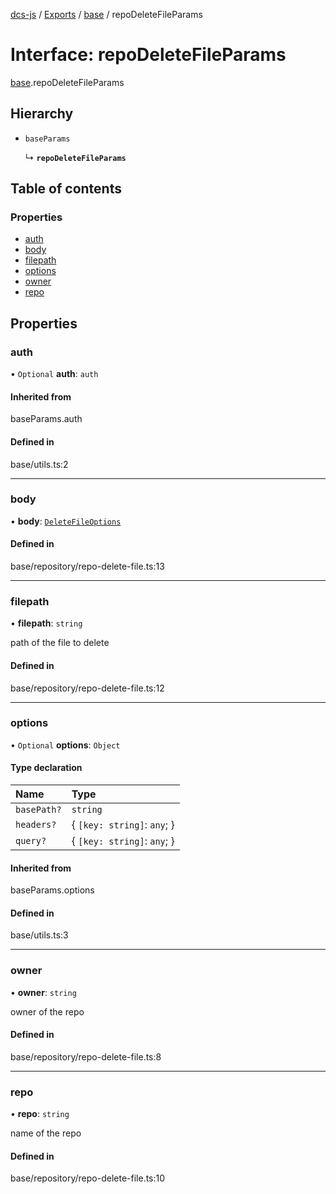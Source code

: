 [dcs-js](../README.md) / [Exports](../modules.md) / [base](../modules/base.md) / repoDeleteFileParams

# Interface: repoDeleteFileParams

[base](../modules/base.md).repoDeleteFileParams

## Hierarchy

- `baseParams`

  ↳ **`repoDeleteFileParams`**

## Table of contents

### Properties

- [auth](base.repoDeleteFileParams.md#auth)
- [body](base.repoDeleteFileParams.md#body)
- [filepath](base.repoDeleteFileParams.md#filepath)
- [options](base.repoDeleteFileParams.md#options)
- [owner](base.repoDeleteFileParams.md#owner)
- [repo](base.repoDeleteFileParams.md#repo)

## Properties

### <a id="auth" name="auth"></a> auth

• `Optional` **auth**: `auth`

#### Inherited from

baseParams.auth

#### Defined in

base/utils.ts:2

___

### <a id="body" name="body"></a> body

• **body**: [`DeleteFileOptions`](base.DeleteFileOptions.md)

#### Defined in

base/repository/repo-delete-file.ts:13

___

### <a id="filepath" name="filepath"></a> filepath

• **filepath**: `string`

path of the file to delete

#### Defined in

base/repository/repo-delete-file.ts:12

___

### <a id="options" name="options"></a> options

• `Optional` **options**: `Object`

#### Type declaration

| Name | Type |
| :------ | :------ |
| `basePath?` | `string` |
| `headers?` | { `[key: string]`: `any`;  } |
| `query?` | { `[key: string]`: `any`;  } |

#### Inherited from

baseParams.options

#### Defined in

base/utils.ts:3

___

### <a id="owner" name="owner"></a> owner

• **owner**: `string`

owner of the repo

#### Defined in

base/repository/repo-delete-file.ts:8

___

### <a id="repo" name="repo"></a> repo

• **repo**: `string`

name of the repo

#### Defined in

base/repository/repo-delete-file.ts:10
